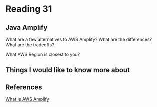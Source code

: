 # Reading 31

## Java Amplify

What are a few alternatives to AWS Amplify? What are the differences? What are the tradeoffs?

What AWS Region is closest to you?

## Things I would like to know more about

## References

[What Is AWS Amplify](https://beabetterdev.com/2021/09/22/what-is-aws-amplify/)